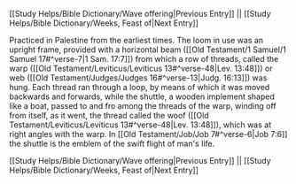 [[Study Helps/Bible Dictionary/Wave offering|Previous Entry]]  ||  [[Study Helps/Bible Dictionary/Weeks, Feast of|Next Entry]]

 Practiced in Palestine from the earliest times. The loom in use was an upright frame, provided with a horizontal beam ([[Old Testament/1 Samuel/1 Samuel 17#^verse-7|1 Sam. 17:7]]) from which a row of threads, called the warp ([[Old Testament/Leviticus/Leviticus 13#^verse-48|Lev. 13:48]]) or web ([[Old Testament/Judges/Judges 16#^verse-13|Judg. 16:13]]) was hung. Each thread ran through a loop, by means of which it was moved backwards and forwards, while the shuttle, a wooden implement shaped like a boat, passed to and fro among the threads of the warp, winding off from itself, as it went, the thread called the woof ([[Old Testament/Leviticus/Leviticus 13#^verse-48|Lev. 13:48]]), which was at right angles with the warp. In [[Old Testament/Job/Job 7#^verse-6|Job 7:6]] the shuttle is the emblem of the swift flight of man's life.

[[Study Helps/Bible Dictionary/Wave offering|Previous Entry]]  ||  [[Study Helps/Bible Dictionary/Weeks, Feast of|Next Entry]]